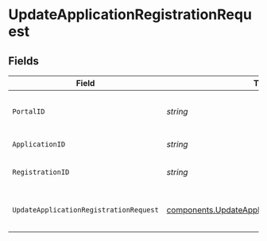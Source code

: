 # UpdateApplicationRegistrationRequest


## Fields

| Field                                                                                                              | Type                                                                                                               | Required                                                                                                           | Description                                                                                                        | Example                                                                                                            |
| ------------------------------------------------------------------------------------------------------------------ | ------------------------------------------------------------------------------------------------------------------ | ------------------------------------------------------------------------------------------------------------------ | ------------------------------------------------------------------------------------------------------------------ | ------------------------------------------------------------------------------------------------------------------ |
| `PortalID`                                                                                                         | *string*                                                                                                           | :heavy_check_mark:                                                                                                 | ID of the portal.                                                                                                  | f32d905a-ed33-46a3-a093-d8f536af9a8a                                                                               |
| `ApplicationID`                                                                                                    | *string*                                                                                                           | :heavy_check_mark:                                                                                                 | ID of the application.                                                                                             |                                                                                                                    |
| `RegistrationID`                                                                                                   | *string*                                                                                                           | :heavy_check_mark:                                                                                                 | ID of the application registration.                                                                                |                                                                                                                    |
| `UpdateApplicationRegistrationRequest`                                                                             | [components.UpdateApplicationRegistrationRequest](../../models/components/updateapplicationregistrationrequest.md) | :heavy_check_mark:                                                                                                 | Update an application registration.                                                                                | {<br/>"status": "rejected"<br/>}                                                                                   |